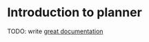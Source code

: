 # Introduction to planner

TODO: write [great documentation](http://jacobian.org/writing/what-to-write/)
